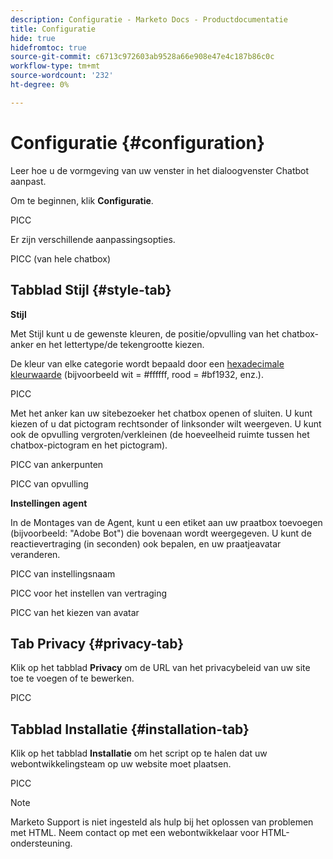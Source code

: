 ```yaml
---
description: Configuratie - Marketo Docs - Productdocumentatie
title: Configuratie
hide: true
hidefromtoc: true
source-git-commit: c6713c972603ab9528a66e908e47e4c187b86c0c
workflow-type: tm+mt
source-wordcount: '232'
ht-degree: 0%

---
```


# Configuratie {#configuration}

Leer hoe u de vormgeving van uw venster in het dialoogvenster Chatbot aanpast.

Om te beginnen, klik **Configuratie**.

PICC

Er zijn verschillende aanpassingsopties.

PICC (van hele chatbox)

## Tabblad Stijl {#style-tab}

**Stijl**

Met Stijl kunt u de gewenste kleuren, de positie/opvulling van het chatbox-anker en het lettertype/de tekengrootte kiezen.

De kleur van elke categorie wordt bepaald door een [hexadecimale kleurwaarde](https://color.adobe.com/create/color-wheel) (bijvoorbeeld wit = #ffffff, rood = #bf1932, enz.).

PICC

Met het anker kan uw sitebezoeker het chatbox openen of sluiten. U kunt kiezen of u dat pictogram rechtsonder of linksonder wilt weergeven. U kunt ook de opvulling vergroten/verkleinen (de hoeveelheid ruimte tussen het chatbox-pictogram en het pictogram).

PICC van ankerpunten

PICC van opvulling

**Instellingen agent**

In de Montages van de Agent, kunt u een etiket aan uw praatbox toevoegen (bijvoorbeeld: &quot;Adobe Bot&quot;) die bovenaan wordt weergegeven. U kunt de reactievertraging (in seconden) ook bepalen, en uw praatjeavatar veranderen.

PICC van instellingsnaam

PICC voor het instellen van vertraging

PICC van het kiezen van avatar

## Tab Privacy {#privacy-tab}

Klik op het tabblad **Privacy** om de URL van het privacybeleid van uw site toe te voegen of te bewerken.

PICC

## Tabblad Installatie {#installation-tab}

Klik op het tabblad **Installatie** om het script op te halen dat uw webontwikkelingsteam op uw website moet plaatsen.

PICC

>[!NOTE]
>
>Marketo Support is niet ingesteld als hulp bij het oplossen van problemen met HTML. Neem contact op met een webontwikkelaar voor HTML-ondersteuning.

